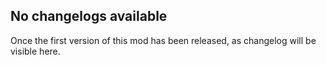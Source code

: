 <!-- When adding items to the changelog, please use H2 (##) and below only, otherwise this will render in a strange way on the Starfield Patch website -->
## No changelogs available
Once the first version of this mod has been released, as changelog will be visible here. 

<!-- 
## Guidance

When adding items to the changelog try and use the template below:

[YYYY-MM-DD] Version 1.0.0
- *Fix Summary* <link to issue>  - [Contributor Name](Profile URL)
-->
